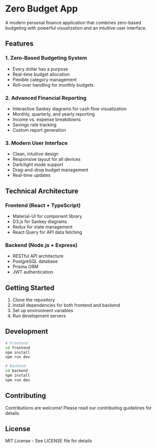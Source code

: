 # Zero Budget App

A modern personal finance application that combines zero-based budgeting with powerful visualization and an intuitive user interface.

## Features

### 1. Zero-Based Budgeting System
- Every dollar has a purpose
- Real-time budget allocation
- Flexible category management
- Roll-over handling for monthly budgets

### 2. Advanced Financial Reporting
- Interactive Sankey diagrams for cash flow visualization
- Monthly, quarterly, and yearly reporting
- Income vs. expense breakdowns
- Savings rate tracking
- Custom report generation

### 3. Modern User Interface
- Clean, intuitive design
- Responsive layout for all devices
- Dark/light mode support
- Drag-and-drop budget management
- Real-time updates

## Technical Architecture

### Frontend (React + TypeScript)
- Material-UI for component library
- D3.js for Sankey diagrams
- Redux for state management
- React Query for API data fetching

### Backend (Node.js + Express)
- RESTful API architecture
- PostgreSQL database
- Prisma ORM
- JWT authentication

## Getting Started

1. Clone the repository
2. Install dependencies for both frontend and backend
3. Set up environment variables
4. Run development servers

## Development

```bash
# Frontend
cd frontend
npm install
npm run dev

# Backend
cd backend
npm install
npm run dev
```

## Contributing

Contributions are welcome! Please read our contributing guidelines for details.

## License

MIT License - See LICENSE file for details
